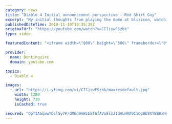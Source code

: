 ```yaml
---
category: news
title: "Diablo 4 Initial announcement perspective - Red Shirt Guy"
excerpt: "My initial thoughts from playing the demo at blizzcon, watching the developer interviews, and listening to the wacky Q&A from the systems and features panel."
publishedDateTime: 2019-11-10T19:35:39Z
originalUrl: "https://youtube.com/watch?v=CIIjswFSzbk"
type: video

featuredContent: "<iframe width=\"800\" height=\"500\" frameborder=\"0\" src=\"https://www.youtube.com/embed/CIIjswFSzbk\" allow=\"accelerometer; autoplay; encrypted-media; gyroscope; picture-in-picture\" allowfullscreen></iframe>"

provider:
  name: Dontinquire
  domain: youtube.com

topics:
  - Diablo 4

images:
  - url: "https://i.ytimg.com/vi/CIIjswFSzbk/maxresdefault.jpg"
    width: 1280
    height: 720
    isCached: true

secured: "OpTIAGqwwY0sl5y7P/dMEd9mWzbET6fAVo8lxJ1dALHRA9I1Op8b8XYBBUxHgb+XEr2P4fx47ivirrvl+9+kHpFoKPPYg6F7j5ISwpWjZxyIr4MnMj3jy7V7gJG8eZfVAtPQ/dUEslpu/TJ9DM3iCDwaXp2FTjUudWkvapv4dHC3HNDZZPXEZyGjHJt1iWnG5lPbTHzTBdGWKt+2jfHsqPDAJe8lpvO50Xy2x/GORZcmLHyA+GfABkbECGFdGNcXJtWSEeEKSV6gYQ9YSgsGTIl2nhhKbM35kJmkYw7Us/g1NmUrUS8YK7gnxb777LSZm/Mm5E9ZEPfPbfElUs6XqVYUy9w8GmP2zS6X0JY9TrQMt3w1Gl8+SESNYsNjrXnQlsW4KmDJRBjtOArXFAo6geDfdZw+9wWaeXonUDB6jL1vX9QCkhXsiQf+/DTZlzR3;rryInxx+R9KuRaAOjltHDw=="
---
```


